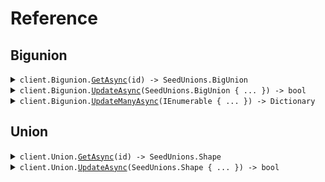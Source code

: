 # Reference
## Bigunion
<details><summary><code>client.Bigunion.<a href="/src/SeedUnions/Bigunion/BigunionClient.cs">GetAsync</a>(id) -> SeedUnions.BigUnion</code></summary>
<dl>
<dd>

#### 🔌 Usage

<dl>
<dd>

<dl>
<dd>

```csharp
await client.Bigunion.GetAsync("id");
```
</dd>
</dl>
</dd>
</dl>

#### ⚙️ Parameters

<dl>
<dd>

<dl>
<dd>

**id:** `string` 
    
</dd>
</dl>
</dd>
</dl>


</dd>
</dl>
</details>

<details><summary><code>client.Bigunion.<a href="/src/SeedUnions/Bigunion/BigunionClient.cs">UpdateAsync</a>(SeedUnions.BigUnion { ... }) -> bool</code></summary>
<dl>
<dd>

#### 🔌 Usage

<dl>
<dd>

<dl>
<dd>

```csharp
await client.Bigunion.UpdateAsync(
    new SeedUnions.BigUnion(
        new SeedUnions.BigUnion.NormalSweet(new SeedUnions.NormalSweet { Value = "value" })
    )
);
```
</dd>
</dl>
</dd>
</dl>

#### ⚙️ Parameters

<dl>
<dd>

<dl>
<dd>

**request:** `SeedUnions.BigUnion` 
    
</dd>
</dl>
</dd>
</dl>


</dd>
</dl>
</details>

<details><summary><code>client.Bigunion.<a href="/src/SeedUnions/Bigunion/BigunionClient.cs">UpdateManyAsync</a>(IEnumerable<SeedUnions.BigUnion> { ... }) -> Dictionary<string, bool></code></summary>
<dl>
<dd>

#### 🔌 Usage

<dl>
<dd>

<dl>
<dd>

```csharp
await client.Bigunion.UpdateManyAsync(
    new List<SeedUnions.BigUnion>()
    {
        new SeedUnions.BigUnion(
            new SeedUnions.BigUnion.NormalSweet(new SeedUnions.NormalSweet { Value = "value" })
        ),
        new SeedUnions.BigUnion(
            new SeedUnions.BigUnion.NormalSweet(new SeedUnions.NormalSweet { Value = "value" })
        ),
    }
);
```
</dd>
</dl>
</dd>
</dl>

#### ⚙️ Parameters

<dl>
<dd>

<dl>
<dd>

**request:** `IEnumerable<SeedUnions.BigUnion>` 
    
</dd>
</dl>
</dd>
</dl>


</dd>
</dl>
</details>

## Union
<details><summary><code>client.Union.<a href="/src/SeedUnions/Union/UnionClient.cs">GetAsync</a>(id) -> SeedUnions.Shape</code></summary>
<dl>
<dd>

#### 🔌 Usage

<dl>
<dd>

<dl>
<dd>

```csharp
await client.Union.GetAsync("id");
```
</dd>
</dl>
</dd>
</dl>

#### ⚙️ Parameters

<dl>
<dd>

<dl>
<dd>

**id:** `string` 
    
</dd>
</dl>
</dd>
</dl>


</dd>
</dl>
</details>

<details><summary><code>client.Union.<a href="/src/SeedUnions/Union/UnionClient.cs">UpdateAsync</a>(SeedUnions.Shape { ... }) -> bool</code></summary>
<dl>
<dd>

#### 🔌 Usage

<dl>
<dd>

<dl>
<dd>

```csharp
await client.Union.UpdateAsync(
    new SeedUnions.Shape(new SeedUnions.Shape.Circle(new SeedUnions.Circle { Radius = 1.1 }))
);
```
</dd>
</dl>
</dd>
</dl>

#### ⚙️ Parameters

<dl>
<dd>

<dl>
<dd>

**request:** `SeedUnions.Shape` 
    
</dd>
</dl>
</dd>
</dl>


</dd>
</dl>
</details>
